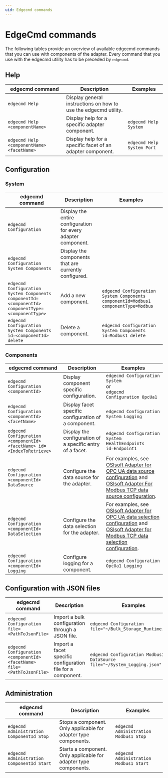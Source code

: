 ```yaml
---
uid: Edgecmd commands
---
```


# EdgeCmd commands

The following tables provide an overview of available edgecmd commands that you can use with components of the adapter. Every command that you use with the edgecmd utility has to be preceded by `edgecmd`.

## Help

| edgecmd command | Description | Examples |
|-----------------|-------------|----------|
|`edgecmd Help`| Display general instructions on how to use the edgecmd utility. | 
|`edgecmd Help <componentName>`| Display help for a specific adapter component. | `edgecmd Help System`|
|`edgecmd Help <componentName> <facetName>`| Display help for a specific facet of an adapter component. | `edgecmd Help System Port`|


## Configuration

### System

| edgecmd command | Description | Examples |
|-----------------|-------------|----------|
|`edgecmd Configuration`| Display the entire configuration for every adapter component. |
|`edgecmd Configuration System Components` | Display the components that are currently configured. | 
|`edgecmd Configuration System Components componentId=<componentId> componentType=<componentType>` | Add a new component.  | `edgecmd Configuration System Components componentId=Modbus1 componentType=Modbus`|
|`edgecmd Configuration System Components id=<componentId> delete` | Delete a component. | `edgecmd Configuration System Components id=Modbus1 delete` |

### Components
| edgecmd command | Description | Examples |
|-----------------|-------------|----------|
|`edgecmd Configuration <componentId>` | Display component specific configuration. | `edgecmd Configuration System`<br>or<br>`edgecmd  Configuration OpcUa1`|
|`edgecmd Configuration <componentId> <facetName>` | Display facet specific configuration of a component. |  `edgecmd Configuration System Logging`|
|`edgecmd Configuration <componentId> <facetName> id=<IndexToRetrieve>`| Display the configuration of a specific entry of a facet. | `edgecmd Configuration System HealthEndpoints id=Endpoint1` |
|`edgecmd Configuration <componentId> DataSource` | Configure the data source for the adapter. | For examples, see [OSIsoft Adapter for OPC UA data source configuration](https://osisoft.github.io/OSIsoft-Adapter-OPC-UA-Docs/V1/Configuration/OSIsoft%20Adapter%20for%20OPC%20UA%20data%20source%20configuration.html) and [OSIsoft Adapter For Modbus TCP data source configuration](https://osisoft.github.io/OSIsoft-Adapter-Modbus-Docs/V1/Configuration/OSIsoft%20Adapter%20for%20Modbus%20TCP%20data%20source%20configuration.html).|
|`edgecmd Configuration <componentId> DataSelection` | Configure the data selection for the adapter. | For examples, see [OSIsoft Adapter for OPC UA data selection configuration](https://osisoft.github.io/OSIsoft-Adapter-OPC-UA-Docs/V1/Configuration/OSIsoft%20Adapter%20for%20OPC%20UA%20data%20selection%20configuration.html) and [OSIsoft Adapter for Modbus TCP data selection configuration](https://osisoft.github.io/OSIsoft-Adapter-Modbus-Docs/V1/Configuration/OSIsoft%20Adapter%20for%20Modbus%20TCP%20data%20selection%20configuration.html).|
|`edgecmd Configuration <componentId> Logging` | Configure logging for a component. | `edgecmd Configuration OpcUa1 Logging` |

## Configuration with JSON files
| edgecmd command | Description | Examples |
|-----------------|-------------|----------|
| `edgecmd Configuration file=<PathToJsonFile>` | Import a bulk configuration through a JSON file. | `edgecmd Configuration file="~/Bulk_Storage_Runtime.json"`|
| `edgecmd Configuration <componentId> <facetName> file=<PathToJsonFile>` | Import a facet specific configuration file for a component. | `edgecmd Configuration Modbus1 DataSource file="~/System_Logging.json"`|

## Administration
| edgecmd command | Description | Examples |
|-----------------|-------------|----------|
| `edgecmd Administration ComponentId Stop` | Stops a component. Only applicable for adapter type components. | `edgecmd Administration Modbus1 Stop`|
| `edgecmd Administration ComponentId Start` | Starts a component. Only applicable for adapter type components. | `edgecmd Administration Modbus1 Start`|
